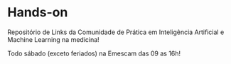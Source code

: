# Hands-on
Repositório de Links da Comunidade de Prática em Inteligência Artificial e Machine Learning na medicina!

Todo sábado (exceto feriados)
na Emescam
das 09 as 16h!

